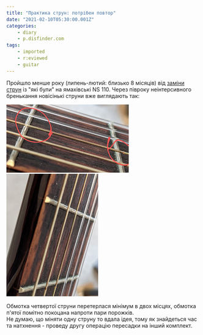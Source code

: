 ```yaml
---
title: "Практика струн: потрібен повтор"
date: "2021-02-10T05:30:00.001Z"
categories:
    - diary
    - p.disfinder.com
tags:
    - imported
    - r:eviewed
    - guitar
---
```


Пройшло менше року (липень-лютий: близько 8 місяців) від [заміни струн](/posts/2020/07/11) із "які були" на ямахівські NS 110. Через півроку неінтерсивного бренькання новісінькі струни вже виглядають так:
<!--more-->

[![strings](thumb_00.jpg)](img00.jpg)
[![strings](thumb_01.jpg)](img01.jpg)

Обмотка четвертої струни перетерлася мінімум в двох місцях, обмотка п'ятої помітно покоцана напроти пари порожків.  
Не думаю, що міняти одну струну то вдала ідея, тому як знайдеться час та натхнення \- проведу другу операцію пересадки на інший комплект.
